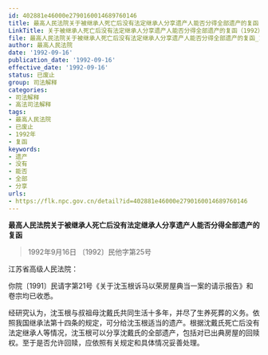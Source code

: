 ```yaml
---
id: 402881e46000e2790160014689760146
title: 最高人民法院关于被继承人死亡后没有法定继承人分享遗产人能否分得全部遗产的复函
LinkTitle: 关于被继承人死亡后没有法定继承人分享遗产人能否分得全部遗产的复函（1992）
file: 最高人民法院关于被继承人死亡后没有法定继承人分享遗产人能否分得全部遗产的复函_19920916_402881e46000e2790160014689760146.docx
author: 最高人民法院
date: '1992-09-16'
publication_date: '1992-09-16'
effective_date: '1992-09-16'
status: 已废止
group: 司法解释
categories:
- 司法解释
- 高法司法解释
tags:
- 最高人民法院
- 已废止
- 1992年
- 复函
keywords:
- 遗产
- 没有
- 能否
- 全部
- 分享
urls:
- https://flk.npc.gov.cn/detail?id=402881e46000e2790160014689760146
---
```


**最高人民法院关于被继承人死亡后没有法定继承人分享遗产人能否分得全部遗产的复函**

> 1992年9月16日 〔1992〕民他字第25号

江苏省高级人民法院：

你院〔1991〕民请字第21号《关于沈玉根诉马以荣房屋典当一案的请示报告》和卷宗均已收悉。

经研究认为，沈玉根与叔祖母沈戴氏共同生活十多年，并尽了生养死葬的义务。依照我国继承法第十四条的规定，可分给沈玉根适当的遗产。根据沈戴氏死亡后没有法定继承人等情况，沈玉根可以分享沈戴氏的全部遗产，包括对已出典房屋的回赎权。至于是否允许回赎，应依照有关规定和具体情况妥善处理。
